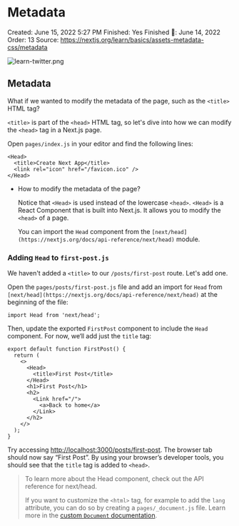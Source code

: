 # Metadata

Created: June 15, 2022 5:27 PM
Finished: Yes
Finished 📅: June 14, 2022
Order: 13
Source: https://nextjs.org/learn/basics/assets-metadata-css/metadata

![learn-twitter.png](Metadata%208a7068ae4bbb4be197232059fdf38395/learn-twitter.png)

## Metadata

What if we wanted to modify the metadata of the page, such as the `<title>` HTML tag?

`<title>` is part of the `<head>` HTML tag, so let's dive into how we can modify the `<head>` tag in a Next.js page.

Open `pages/index.js` in your editor and find the following lines:

```tsx
<Head>
  <title>Create Next App</title>
  <link rel="icon" href="/favicon.ico" />
</Head>
```

- How to modify the metadata of the page?
    
    Notice that `<Head>` is used instead of the lowercase `<head>`. `<Head>` is a React Component that is built into Next.js. It allows you to modify the `<head>` of a page.
    
    You can import the `Head` component from the `[next/head](https://nextjs.org/docs/api-reference/next/head)` module.
    

### Adding `Head` to `first-post.js`

We haven't added a `<title>` to our `/posts/first-post` route. Let's add one.

Open the `pages/posts/first-post.js` file and add an import for `Head` from `[next/head](https://nextjs.org/docs/api-reference/next/head)` at the beginning of the file:

```tsx
import Head from 'next/head';
```

Then, update the exported `FirstPost` component to include the `Head` component. For now, we‘ll add just the `title` tag:

```tsx
export default function FirstPost() {
  return (
    <>
      <Head>
        <title>First Post</title>
      </Head>
      <h1>First Post</h1>
      <h2>
        <Link href="/">
          <a>Back to home</a>
        </Link>
      </h2>
    </>
  );
}
```

Try accessing [http://localhost:3000/posts/first-post](http://localhost:3000/posts/first-post). The browser tab should now say “First Post”. By using your browser’s developer tools, you should see that the `title` tag is added to `<head>`.

> To learn more about the Head component, check out the API reference for next/head.
> 
> 
> If you want to customize the `<html>` tag, for example to add the `lang` attribute, you can do so by creating a `pages/_document.js` file. Learn more in the [custom `Document` documentation](https://nextjs.org/docs/advanced-features/custom-document).
>